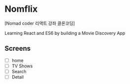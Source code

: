 # Nomflix

[Nomad coder 리액트 강좌 클론코딩]

Learning React and ES6 by building a Movie Discovery App

## Screens

- [ ] home
- [ ] TV Shows
- [ ] Search
- [ ] Detail
